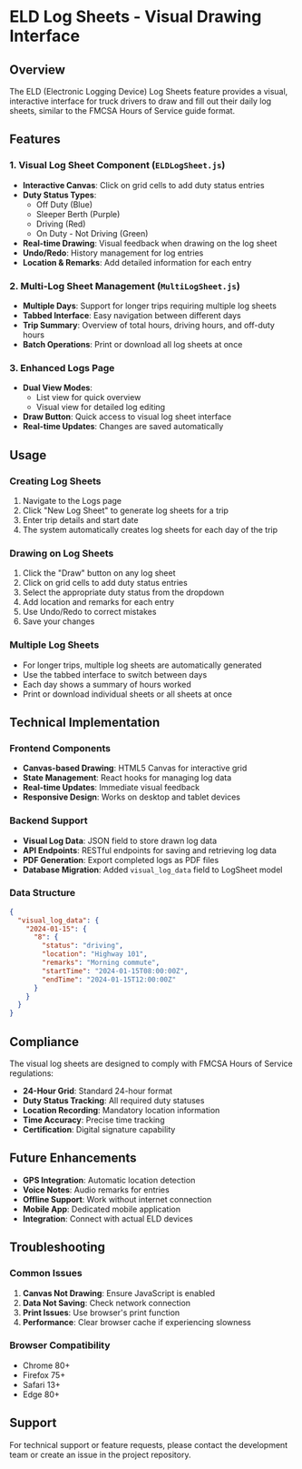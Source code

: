# ELD Log Sheets - Visual Drawing Interface

## Overview

The ELD (Electronic Logging Device) Log Sheets feature provides a visual, interactive interface for truck drivers to draw and fill out their daily log sheets, similar to the FMCSA Hours of Service guide format.

## Features

### 1. Visual Log Sheet Component (`ELDLogSheet.js`)

- **Interactive Canvas**: Click on grid cells to add duty status entries
- **Duty Status Types**:
  - Off Duty (Blue)
  - Sleeper Berth (Purple) 
  - Driving (Red)
  - On Duty - Not Driving (Green)
- **Real-time Drawing**: Visual feedback when drawing on the log sheet
- **Undo/Redo**: History management for log entries
- **Location & Remarks**: Add detailed information for each entry

### 2. Multi-Log Sheet Management (`MultiLogSheet.js`)

- **Multiple Days**: Support for longer trips requiring multiple log sheets
- **Tabbed Interface**: Easy navigation between different days
- **Trip Summary**: Overview of total hours, driving hours, and off-duty hours
- **Batch Operations**: Print or download all log sheets at once

### 3. Enhanced Logs Page

- **Dual View Modes**: 
  - List view for quick overview
  - Visual view for detailed log editing
- **Draw Button**: Quick access to visual log sheet interface
- **Real-time Updates**: Changes are saved automatically

## Usage

### Creating Log Sheets

1. Navigate to the Logs page
2. Click "New Log Sheet" to generate log sheets for a trip
3. Enter trip details and start date
4. The system automatically creates log sheets for each day of the trip

### Drawing on Log Sheets

1. Click the "Draw" button on any log sheet
2. Click on grid cells to add duty status entries
3. Select the appropriate duty status from the dropdown
4. Add location and remarks for each entry
5. Use Undo/Redo to correct mistakes
6. Save your changes

### Multiple Log Sheets

- For longer trips, multiple log sheets are automatically generated
- Use the tabbed interface to switch between days
- Each day shows a summary of hours worked
- Print or download individual sheets or all sheets at once

## Technical Implementation

### Frontend Components

- **Canvas-based Drawing**: HTML5 Canvas for interactive grid
- **State Management**: React hooks for managing log data
- **Real-time Updates**: Immediate visual feedback
- **Responsive Design**: Works on desktop and tablet devices

### Backend Support

- **Visual Log Data**: JSON field to store drawn log data
- **API Endpoints**: RESTful endpoints for saving and retrieving log data
- **PDF Generation**: Export completed logs as PDF files
- **Database Migration**: Added `visual_log_data` field to LogSheet model

### Data Structure

```json
{
  "visual_log_data": {
    "2024-01-15": {
      "8": {
        "status": "driving",
        "location": "Highway 101",
        "remarks": "Morning commute",
        "startTime": "2024-01-15T08:00:00Z",
        "endTime": "2024-01-15T12:00:00Z"
      }
    }
  }
}
```

## Compliance

The visual log sheets are designed to comply with FMCSA Hours of Service regulations:

- **24-Hour Grid**: Standard 24-hour format
- **Duty Status Tracking**: All required duty statuses
- **Location Recording**: Mandatory location information
- **Time Accuracy**: Precise time tracking
- **Certification**: Digital signature capability

## Future Enhancements

- **GPS Integration**: Automatic location detection
- **Voice Notes**: Audio remarks for entries
- **Offline Support**: Work without internet connection
- **Mobile App**: Dedicated mobile application
- **Integration**: Connect with actual ELD devices

## Troubleshooting

### Common Issues

1. **Canvas Not Drawing**: Ensure JavaScript is enabled
2. **Data Not Saving**: Check network connection
3. **Print Issues**: Use browser's print function
4. **Performance**: Clear browser cache if experiencing slowness

### Browser Compatibility

- Chrome 80+
- Firefox 75+
- Safari 13+
- Edge 80+

## Support

For technical support or feature requests, please contact the development team or create an issue in the project repository.
